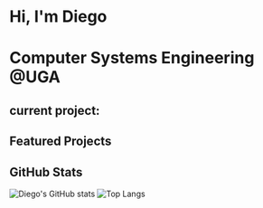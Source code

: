 # Hi, I'm Diego
# Computer Systems Engineering @UGA

## current project: 

## Featured Projects

## GitHub Stats
![Diego's GitHub stats](https://github-readme-stats.vercel.app/api?username=diegohergert&show_icons=true&theme=radical&v=1)
![Top Langs](https://github-readme-stats.vercel.app/api/top-langs/?username=diegohergert&layout=compact&v=1)
        
